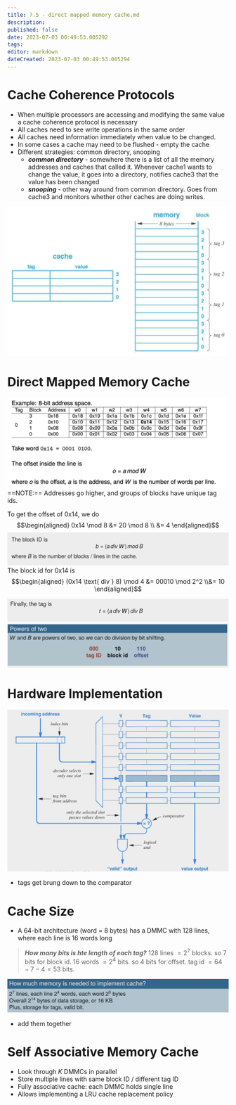 ```yaml
---
title: 7.5 - direct mapped memory cache.md
description:
published: false
date: 2023-07-03 00:49:53.005292
tags:
editor: markdown
dateCreated: 2023-07-03 00:49:53.005294
---
```


# Cache Coherence Protocols
- When multiple processors are accessing and modifying the same value a cache coherence protocol is necessary
- All caches need to see write operations in the same order
- All caches need information immediately when value to be changed.
- In some cases a cache may need to be flushed - empty the cache
- Different strategies: common directory, snooping
    - ***common directory*** - somewhere there is a list of all the memory addresses and caches that called it. Whenever cache1 wants to change the value, it goes into a directory, notifies cache3 that the value has been changed
    - ***snooping*** - other way around from common directory. Goes from cache3 and monitors whether other caches are doing writes.

![](/images/20221125172230.png)

# Direct Mapped Memory Cache
![](/images/20221118110607.png)
==NOTE:== Addresses go higher, and groups of blocks have unique tag ids.

To get the offset of 0x14, we do
$$\begin{aligned}
    0x14 \mod 8
    &= 20 \mod 8 \\
    &= 4
\end{aligned}$$
![](/images/20221117160801.png)
The block id for 0x14 is
$$\begin{aligned}
    (0x14 \text{ div } 8) \mod 4
    &=
        00010 \mod 2^2
    \\&=
        10
\end{aligned}$$

![](/images/20221117161402.png)
![](/images/20221117161707.png)

# Hardware Implementation
![](/images/20221117162328.png)
- tags get brung down to the comparator

# Cache Size
- A 64-bit architecture (word = 8 bytes) has a DMMC with 128 lines, where each line is 16 words long

> ***How many bits is hte length of each tag?***
> $128$ lines $= 2^7$ blocks. so $7$ bits for block id.
> $16$ words $= 2^4$ bits. so $4$ bits for offset.
> tag id $= 64 - 7 - 4 = 53$ bits.

![](/images/20221118111849.png)
- add them together

# Self Associative Memory Cache
- Look through $K$ DMMCs in parallel
- Store multiple lines with same block ID / different tag ID
- Fully associative cache: each DMMC holds single line
- Allows implementing a LRU cache replacement policy





